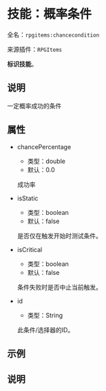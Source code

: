 # 技能：概率条件

<!-- 本文件是通过游戏内 `/rpgitem gen-wiki` 命令生成的。 -->
<!-- 请只在对应的 "beginCustomXXXX" 与 "endCustomXXXX" 间编辑。  -->
<!-- 如果您想修改技能或其属性的描述， -->
<!-- 请修改 "resources/lang/zh_CN.yml" 中对应的项。 -->

全名：`rpgitems:chancecondition`

来源插件：`RPGItems`

**标识技能**。

<!-- beginCustomHeader -->
<!-- endCustomHeader -->

## 说明

一定概率成功的条件
<!-- beginCustomDescription -->
<!-- endCustomDescription -->

## 属性

* chancePercentage

  * 类型：double
  * 默认：0.0

  成功率

* isStatic

  * 类型：boolean
  * 默认：false

  是否仅在触发开始时测试条件。

* isCritical

  * 类型：boolean
  * 默认：false

  条件失败时是否中止当前触发。

* id

  * 类型：String

  此条件/选择器的ID。

<!-- beginCustomProperties -->
<!-- endCustomProperties -->

## 示例

<!-- beginCustomExample -->
<!-- endCustomExample -->

## 说明

<!-- beginCustomNote -->
<!-- endCustomNote -->